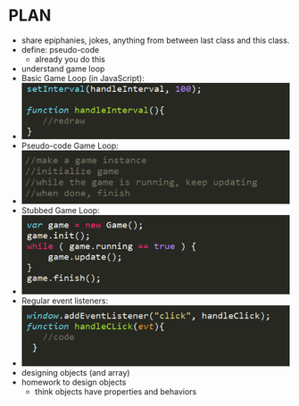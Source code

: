 PLAN
=======
* share epiphanies, jokes, anything from between last class and this class.
* define: pseudo-code
	* already you do this
* understand game loop
* Basic Game Loop (in JavaScript):
* ![](img/gameloop_js.png)
* Pseudo-code Game Loop:
* ![](img/gameloop_pseudo.png)
* Stubbed Game Loop:
* ![](img/gameloop_stubbed.png)
* Regular event listeners:
* ![](img/handler_but_errors.png)
* designing objects (and array)
* homework to design objects
	* think objects have properties and behaviors

